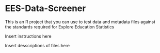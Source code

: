 # **EES-Data-Screener**
This is an R project that you can use to test data and metadata files against the standards required for Explore Education Statistics

Insert instructions here

Insert desscriptions of files here
